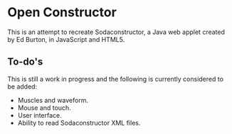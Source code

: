 # Open Constructor
This is an attempt to recreate Sodaconstructor, a Java web applet created by Ed Burton, in JavaScript and HTML5. 

## To-do's
This is still a work in progress and the following is currently considered to be added:
- Muscles and waveform.
- Mouse and touch.
- User interface.
- Ability to read Sodaconstructor XML files.
